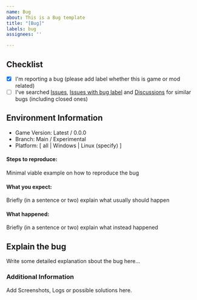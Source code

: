 ```yaml
---
name: Bug
about: This is a Bug template
title: "[Bug]"
labels: bug
assignees: ''

---
```


## Checklist
- [x] I'm reporting a bug (please add label whether this is game or mod related)
- [ ] I've searched [Issues](../), [Issues with bug label](../../labels/bug) and [Discussions](../../discussions) for similar bugs (including closed ones)

## Environment Information
  - Game Version: Latest / 0.0.0
  - Branch: Main / Experimental
  - Platform: [ all | Windows | Linux (specify) ]

#### Steps to reproduce:
Minimal viable example on how to reproduce the bug

#### What you expect:
Briefly (in a sentence or two) explain what usually should happen

#### What happened:
Briefly (in a sentence or two) explain what instead happened

## Explain the bug
Write some detailed explanation sbout the bug here...

### Additional Information
Add Screenshots, Logs or possible solutions here.
